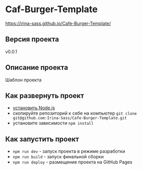 # Caf-Burger-Template

https://irina-sass.github.io/Cafe-Burger-Template/

## Версия проекта

v0.0.1

## Описание проекта

Шаблон проекта

## Как развернуть проект

- [установить Node.js](https://nodejs.org/en/download/)
- скопируйте репозиторий к себе на компьютер
  `git clone git@github.com:Irina-Sass/Cafe-Burger-Template.git`
- установите зависимости
  `npm install`

## Как запустить проект

- `npm run dev` - запуск проекта в режиме разработки
- `npm run build` - запуск финальной сборки
- `npm run deploy` - размещение проекта на GitHub Pages
